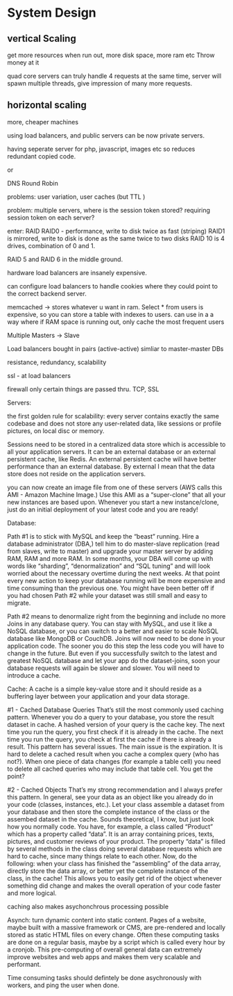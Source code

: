 # System Design 


## vertical Scaling 

get more resources when run out, more disk space, more ram etc
Throw money at it

 quad core servers can truly handle 4 requests at the same time, server will spawn multiple threads, give impression of many more requests. 

 ## horizontal scaling 

more, cheaper machines 

using load balancers, and public servers can be now private servers.  

having seperate server for php, javascript, images etc so reduces redundant copied code.

 or 

 DNS Round Robin 

 problems: user variation, user caches (but TTL )

 problem: multiple servers, where is the session token stored? requiring session token on each server? 

 enter: RAID
 RAID0 - performance, write to disk twice as fast (striping)
 RAID1 is mirrored, write to disk is done as the same twice to two disks
 RAID 10 is 4 drives, combination of 0 and 1. 

 RAID 5 and RAID 6 in the middle ground.

 hardware load balancers are insanely expensive.

 can configure load balancers to handle cookies where they could point to the correct backend server. 

 memcached -> stores whatever u want in ram. Select * from users is expensive, so you can store a table with indexes to users. 
 can use in a a way where if RAM space is running out, only cache the most frequent users

 Multiple Masters -> Slave 

 Load balancers bought in pairs (active-active) simliar to master-master DBs

 resistance, redundancy, scalability 

 ssl - at  load balancers 

 firewall only certain things are passed thru. TCP, SSL


Servers: 

the first golden rule for scalability: every server contains exactly the same codebase and does not store any user-related data, like sessions or profile pictures, on local disc or memory. 

Sessions need to be stored in a centralized data store which is accessible to all your application servers. It can be an external database or an external persistent cache, like Redis. An external persistent cache will have better performance than an external database. By external I mean that the data store does not reside on the application servers.

you can now create an image file from one of these servers (AWS calls this AMI - Amazon Machine Image.) Use this AMI as a “super-clone” that all your new instances are based upon. Whenever you start a new instance/clone, just do an initial deployment of your latest code and you are ready!

Database: 

Path #1 is to stick with MySQL and keep the “beast” running. Hire a database administrator (DBA,) tell him to do master-slave replication (read from slaves, write to master) and upgrade your master server by adding RAM, RAM and more RAM. In some months, your DBA will come up with words like “sharding”, “denormalization” and “SQL tuning” and will look worried about the necessary overtime during the next weeks. At that point every new action to keep your database running will be more expensive and time consuming than the previous one. You might have been better off if you had chosen Path #2 while your dataset was still small and easy to migrate.

Path #2 means to denormalize right from the beginning and include no more Joins in any database query. You can stay with MySQL, and use it like a NoSQL database, or you can switch to a better and easier to scale NoSQL database like MongoDB or CouchDB. Joins will now need to be done in your application code. The sooner you do this step the less code you will have to change in the future. But even if you successfully switch to the latest and greatest NoSQL database and let your app do the dataset-joins, soon your database requests will again be slower and slower. You will need to introduce a cache.

Cache: 
 A cache is a simple key-value store and it should reside as a buffering layer between your application and your data storage. 

 #1 - Cached Database Queries
That’s still the most commonly used caching pattern. Whenever you do a query to your database, you store the result dataset in cache. A hashed version of your query is the cache key. The next time you run the query, you first check if it is already in the cache. The next time you run the query, you check at first the cache if there is already a result. This pattern has several issues. The main issue is the expiration. It is hard to delete a cached result when you cache a complex query (who has not?). When one piece of data changes (for example a table cell) you need to delete all cached queries who may include that table cell. You get the point?

#2 - Cached Objects
That’s my strong recommendation and I always prefer this pattern. In general, see your data as an object like you already do in your code (classes, instances, etc.). Let your class assemble a dataset from your database and then store the complete instance of the class or the assembed dataset in the cache. Sounds theoretical, I know, but just look how you normally code. You have, for example, a class called “Product” which has a property called “data”. It is an array containing prices, texts, pictures, and customer reviews of your product. The property “data” is filled by several methods in the class doing several database requests which are hard to cache, since many things relate to each other. Now, do the following: when your class has finished the “assembling” of the data array, directly store the data array, or better yet the complete instance of the class, in the cache! This allows you to easily get rid of the object whenever something did change and makes the overall operation of your code faster and more logical.

caching also makes asychonchrous processing possible

Asynch: 
 turn dynamic content into static content.  Pages of a website, maybe built with a massive framework or CMS, are pre-rendered and locally stored as static HTML files on every change. Often these computing tasks are done on a regular basis, maybe by a script which is called every hour by a cronjob. This pre-computing of overall general data can extremely improve websites and web apps and makes them very scalable and performant.


 Time consuming tasks should defintely be done asychronously with workers, and ping the user when done. 


